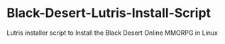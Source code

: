 # Black-Desert-Lutris-Install-Script
Lutris installer script to Install the Black Desert Online MMORPG in Linux
